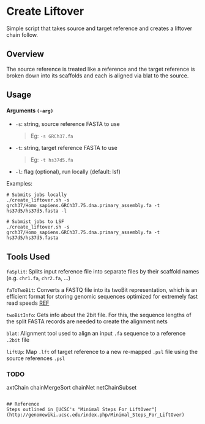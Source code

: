 # Create Liftover
Simple script that takes source and target reference and creates a liftover chain follow.   

## Overview
The source reference is treated like a reference and the target reference is broken down into its scaffolds and each
is aligned via blat to the source.

## Usage
#### Arguments `(-arg)`
* `-s`: string, source reference FASTA to use 
  > Eg: `-s GRCh37.fa`
* `-t`: string, target reference FASTA to use
  > Eg: `-t hs37d5.fa`
* `-l`: flag (optional), run locally (default: lsf)

Examples:
```
# Submits jobs locally
./create_liftover.sh -s grch37/Homo_sapiens.GRCh37.75.dna.primary_assembly.fa -t hs37d5/hs37d5.fasta -l

# Submist jobs to LSF
./create_liftover.sh -s grch37/Homo_sapiens.GRCh37.75.dna.primary_assembly.fa -t hs37d5/hs37d5.fasta
```

## Tools Used

`faSplit`: Splits input reference file into separate files by their scaffold names (e.g. `chr1.fa`, `chr2.fa`, ...)

`faToTwoBit`: Converts a FASTQ file into its twoBit representation, which is an efficient format for storing genomic 
sequences optimized for extremely fast read speeds [REF](https://biojulia.net/BioSequences.jl/v1.0/io/twobit.html)

`twoBitInfo`: Gets info about the 2bit file. For this, the sequence lengths of the split FASTA records are needed to
create the alignment nets

`blat`: Alignment tool used to align an input `.fa` sequence to a reference `.2bit` file

`liftUp`: Map `.lft` of target reference to a new re-mapped `.psl` file using the source references `.psl`

### TODO
axtChain
chainMergeSort
chainNet
netChainSubset
```

## Reference
Steps outlined in [UCSC's "Minimal Steps For LiftOver"](http://genomewiki.ucsc.edu/index.php/Minimal_Steps_For_LiftOver)


